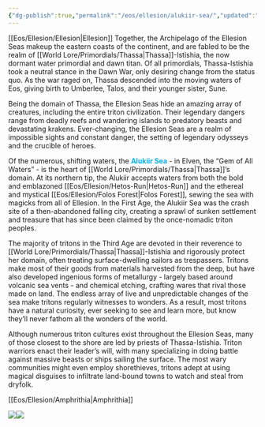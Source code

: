 ```yaml
---
{"dg-publish":true,"permalink":"/eos/ellesion/alukiir-sea/","updated":"2024-12-22T21:22:25.807-05:00"}
---
```


[[Eos/Ellesion/Ellesion\|Ellesion]]
Together, the Archipelago of the Ellesion Seas makeup the eastern coasts of the continent, and are fabled to be the realm of [[World Lore/Primordials/Thassa\|Thassa]]-Istishia, the now dormant water primordial and dawn titan. Of all primordials, Thassa-Istishia took a neutral stance in the Dawn War, only desiring change from the status quo. As the war raged on, Thassa descended into the moving waters of Eos, giving birth to Umberlee, Talos, and their younger sister, Sune. 

Being the domain of Thassa, the Ellesion Seas hide an amazing array of creatures, including the entire triton civilization. Their legendary dangers range from deadly reefs and wandering islands to predatory beasts and devastating krakens. Ever-changing, the Ellesion Seas are a realm of impossible sights and constant danger, the setting of legendary odysseys and the crucible of heroes. 

Of the numerous, shifting waters, the **<font color="#00b0f0">Alukiir Sea</font>** - in Elven, the “Gem of All Waters” - is the heart of [[World Lore/Primordials/Thassa\|Thassa]]’s domain. At its northern tip, the Alukiir accepts waters from both the bold and emblazoned [[Eos/Ellesion/Hetos-Run\|Hetos-Run]] and the ethereal and mystical [[Eos/Ellesion/Folos Forest\|Folos Forest]], sewing the sea with magicks from all of Ellesion. In the First Age, the Alukiir Sea was the crash site of a then-abandoned falling city, creating a sprawl of sunken settlement and treasure that has since been claimed by the once-nomadic triton peoples. 

The majority of tritons in the Third Age are devoted in their reverence to [[World Lore/Primordials/Thassa\|Thassa]]-Istishia and rigorously protect her domain, often treating surface-dwelling sailors as trespassers. Tritons make most of their goods from materials harvested from the deep, but have also developed ingenious forms of metallurgy - largely based around volcanic sea vents - and chemical etching, crafting wares that rival those made on land. The endless array of live and unpredictable changes of the sea make tritons regularly witnesses to wonders. As a result, most tritons have a natural curiosity, ever seeking to see and learn more, but know they’ll never fathom all the wonders of the world.

Although numerous triton cultures exist throughout the Ellesion Seas, many of those closest to the shore are led by priests of Thassa-Istishia. Triton warriors enact their leader’s will, with many specializing in doing battle against massive beasts or ships sailing the surface. The most wary communities might even employ shorethieves, tritons adept at using magical disguises to infiltrate land-bound towns to watch and steal from dryfolk.

[[Eos/Ellesion/Amphrithia\|Amphrithia]]

**![](https://lh7-us.googleusercontent.com/wjUJbhi75L2tZeEgBysMDop_6qmyuWDkiu3DQ0s375cM2XVyEs_ExeviXQWHRrRoIPC_B68wwgCGBORDMpLFS8xW8h7T_XzNgC2tZ8KdTEJteGRIp3u0fQIzwBAYA_mgVFYpxbdPzFsG97ZDKtOcFvk)![](https://lh7-us.googleusercontent.com/SP-mhD6EKKwk7jlFh4ng4XJ0dB7MCxKnzrm7qqbOD8QKcyrLeBUs9WGmnt9Xd5EXNMxvDeyPgx8t90Gnm5cymKpz4qAypwFdruk5vSUXnRseMIiLd-FuQDTLu6uc6XdlKT68ZnwDEfQm8QPX31iGT3s)**